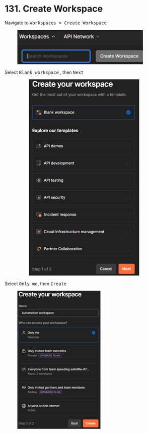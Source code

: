 # 131. Create Workspace

Navigate to <kbd>Workspaces > Create Workspace</kbd>

<figure><img src="../../.gitbook/assets/image (2) (1) (1).png" alt="" width="399"><figcaption></figcaption></figure>

Select <kbd>Blank workspace</kbd> , then <kbd>Next</kbd>&#x20;

<p align="center"> <img src="../../.gitbook/assets/image (3) (1) (1).png" alt=""></p>

Select <kbd>Only me</kbd>, then <kbd>Create</kbd>

<figure><img src="../../.gitbook/assets/image (4) (1) (1).png" alt="" width="264"><figcaption></figcaption></figure>
